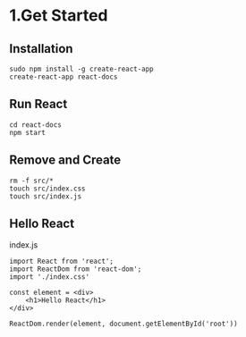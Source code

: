 # 1.Get Started
## Installation
```
sudo npm install -g create-react-app
create-react-app react-docs
```
## Run React
```
cd react-docs
npm start
```
## Remove and Create
```
rm -f src/*
touch src/index.css
touch src/index.js
```

## Hello React
index.js
```
import React from 'react';
import ReactDom from 'react-dom';
import './index.css'

const element = <div>
    <h1>Hello React</h1>
</div>

ReactDom.render(element, document.getElementById('root'))
```